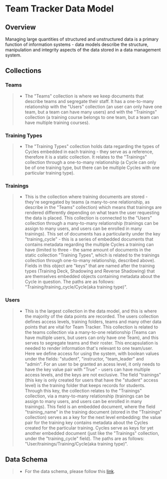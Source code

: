 # Team Tracker Data Model

## Overview

Managing large quantities of structured and unstructured data is a primary function of information systems - data models describe the structure, manipulation and integrity aspects of the data stored in a data management system.

## Collections

### Teams

> - The "Teams" collection is where we keep documents that describe teams and segregate their staff. It has a one-to-many relationship with the "Users" collection (an user can only have one team, but a team can have many users) and with the "Trainings" collection (a training course belongs to one team, but a team can have multiple training courses).
>

### Training Types

> - The "Training Types" collection holds data regarding the types of Cycles embedded in each training - they serve as a reference, therefore it is a static collection. It relates to the "Trainings" collection through a one-to-many relationship (a Cycle can only be of one training type, but there can be multiple Cycles with one particular training type).
>

### Trainings

> - This is the collection where training documents are stored - they're segregated by teams (a many-to-one relationship, as describe in the "Teams" collection) which means that trainings are rendered differently depending on what team the user requesting the data is placed. This collection is connected to the "Users" collection through a many-to-many relationship (trainings can be assign to many users, and users can be enrolled in many trainings). This set of documents has a particularity under the key "training_cycle" - this is a series of embedded documents that contains metadata regarding the multiple Cycles a training can have (limited to three - the same amount of documents in the static collection "Training Types", which is related to the trainings collection through one-to-many relationship, described above). Fields in this object are "keys" that are named after the training types (Training Deck, Shadowing and Reverse Shadowing) that are themselves embedded objects containing metadata about the Cycle in question. The paths are as follows: "Training/training_cycle/Cycle(aka training type)".
>

### Users

> - This is the largest collection in the data model, and this is where the majority of the data points are recorded. The users collection defines access levels, training folders, teams and many other data points that are vital for Team Tracker. This collection is related to the teams collection via a many-to-one relationship (Teams can have multiple users, but users can only have one Team), and this serves to segregate teams and their roster. This encapsulation is needed to render information that's relevant to one team/user. Here we define access for using the system, with boolean values under the fields: "student", "instructor, "team_leader" and "admin". For an user to be granted an acess level, it only needs to have the key value pair with "True" - users can have multiple access levels, and the keys are not exclusive. The field "trainings" (this key is only created for users that have the "student" access level) is the training folder that keeps records for students. Through this key, the collection relates to the "Trainings" collection, via a many-to-many relationship (trainings can be assign to many users, and users can be enrolled in many trainings). This field is an embedded document, where the field "training_name" in the training document (stored in the "Trainings" collection) serves as a key for the next level embedding: the value pair for the training key contains metadata about the Cycles created for the particular training. Cycles serve as keys for yet another embedded document (just like the "Trainings" collection, under the "training_cycle" field). The paths are as follows: "User/trainings/Training/Cycle(aka training type)".

## Data Schema

> - For the data schema, please follow this [link](assets/docs/data_schema.png).